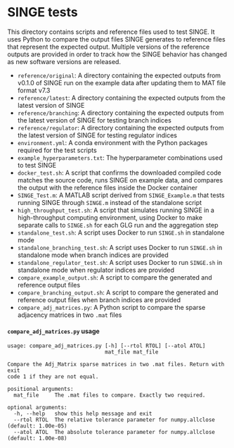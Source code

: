 # SINGE tests

This directory contains scripts and reference files used to test SINGE.
It uses Python to compare the output files SINGE generates to reference files that represent the expected output.
Multiple versions of the reference outputs are provided in order to track how the SINGE behavior has changed as new software versions are released.

- `reference/original`: A directory containing the expected outputs from v0.1.0 of SINGE run on the example data after updating them to MAT file format v7.3
- `reference/latest`: A directory containing the expected outputs from the latest version of SINGE
- `reference/branching`: A directory containing the expected outputs from the latest version of SINGE for testing branch indices
- `reference/regulator`: A directory containing the expected outputs from the latest version of SINGE for testing regulator indices
- `environment.yml`: A conda environment with the Python packages required for the test scripts
- `example_hyperparameters.txt`: The hyperparameter combinations used to test SINGE
- `docker_test.sh`: A script that confirms the downloaded compiled code matches the source code, runs SINGE on example data, and compares the output with the reference files inside the Docker container
- `SINGE_Test.m`: A MATLAB script derived from `SINGE_Example.m` that tests running SINGE through `SINGE.m` instead of the standalone script
- `high_throughput_test.sh`: A script that simulates running SINGE in a high-throughput computing environment, using Docker to make separate calls to `SINGE.sh` for each GLG run and the aggregation step
- `standalone_test.sh`: A script uses Docker to run `SINGE.sh` in standalone mode
- `standalone_branching_test.sh`: A script uses Docker to run `SINGE.sh` in standalone mode when branch indices are provided
- `standalone_regulator_test.sh`: A script uses Docker to run `SINGE.sh` in standalone mode when regulator indices are provided
- `compare_example_output.sh`: A script to compare the generated and reference output files
- `compare_branching_output.sh`: A script to compare the generated and reference output files when branch indices are provided
- `compare_adj_matrices.py`: A Python script to compare the sparse adjacency matrices in two `.mat` files

#### `compare_adj_matrices.py` usage

```
usage: compare_adj_matrices.py [-h] [--rtol RTOL] [--atol ATOL]
                               mat_file mat_file

Compare the Adj_Matrix sparse matrices in two .mat files. Return with exit
code 1 if they are not equal.

positional arguments:
  mat_file     The .mat files to compare. Exactly two required.

optional arguments:
  -h, --help   show this help message and exit
  --rtol RTOL  The relative tolerance parameter for numpy.allclose (default: 1.00e-05)
  --atol ATOL  The absolute tolerance parameter for numpy.allclose (default: 1.00e-08)
```
